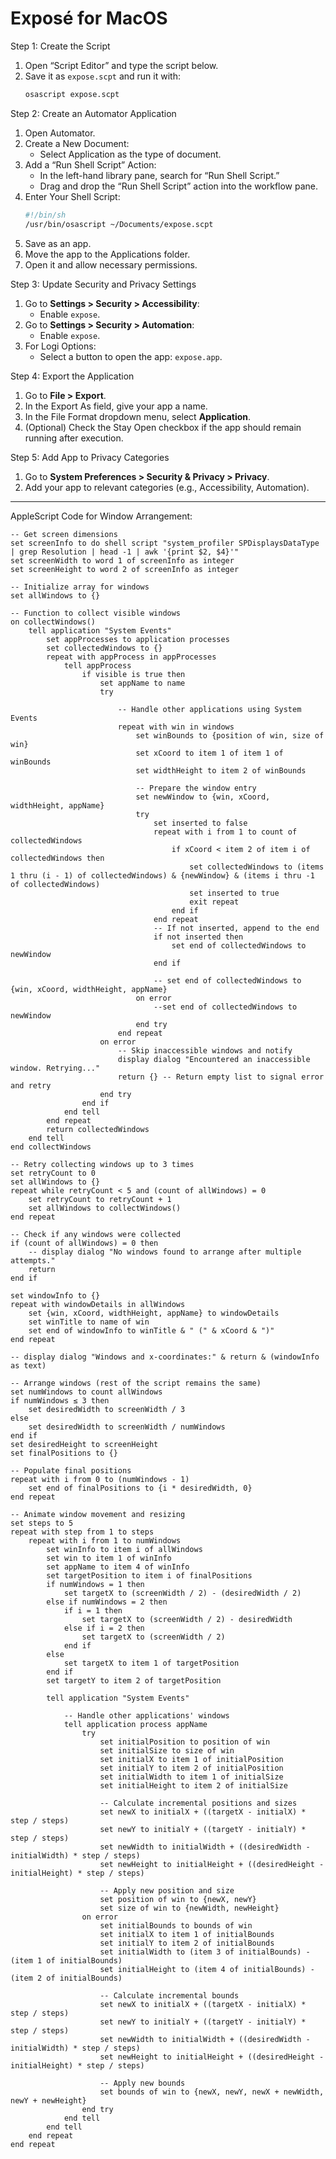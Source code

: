 # Exposé for MacOS

Step 1: Create the Script  
1. Open “Script Editor” and type the script below.  
2. Save it as `expose.scpt` and run it with:  
   ```bash
   osascript expose.scpt
   ```

Step 2: Create an Automator Application  
1. Open Automator.  
2. Create a New Document:  
   - Select Application as the type of document.  
3. Add a “Run Shell Script” Action:  
   - In the left-hand library pane, search for “Run Shell Script.”  
   - Drag and drop the “Run Shell Script” action into the workflow pane.  
4. Enter Your Shell Script:  
   ```bash
   #!/bin/sh
   /usr/bin/osascript ~/Documents/expose.scpt
   ```
5. Save as an app.  
6. Move the app to the Applications folder.  
7. Open it and allow necessary permissions.  

Step 3: Update Security and Privacy Settings  
1. Go to **Settings > Security > Accessibility**:  
   - Enable `expose`.  
2. Go to **Settings > Security > Automation**:  
   - Enable `expose`.  
3. For Logi Options:  
   - Select a button to open the app: `expose.app`.  

Step 4: Export the Application  
1. Go to **File > Export**.  
2. In the Export As field, give your app a name.  
3. In the File Format dropdown menu, select **Application**.  
4. (Optional) Check the Stay Open checkbox if the app should remain running after execution.  

Step 5: Add App to Privacy Categories  
1. Go to **System Preferences > Security & Privacy > Privacy**.  
2. Add your app to relevant categories (e.g., Accessibility, Automation).  

---

AppleScript Code for Window Arrangement:  

```applescript
-- Get screen dimensions
set screenInfo to do shell script "system_profiler SPDisplaysDataType | grep Resolution | head -1 | awk '{print $2, $4}'"
set screenWidth to word 1 of screenInfo as integer
set screenHeight to word 2 of screenInfo as integer

-- Initialize array for windows
set allWindows to {}

-- Function to collect visible windows
on collectWindows()
	tell application "System Events"
		set appProcesses to application processes
		set collectedWindows to {}
		repeat with appProcess in appProcesses
			tell appProcess
				if visible is true then
					set appName to name
					try
						
						-- Handle other applications using System Events
						repeat with win in windows
							set winBounds to {position of win, size of win}
							set xCoord to item 1 of item 1 of winBounds
							set widthHeight to item 2 of winBounds
							
							-- Prepare the window entry
							set newWindow to {win, xCoord, widthHeight, appName}
							try
								set inserted to false
								repeat with i from 1 to count of collectedWindows
									if xCoord < item 2 of item i of collectedWindows then
										set collectedWindows to (items 1 thru (i - 1) of collectedWindows) & {newWindow} & (items i thru -1 of collectedWindows)
										set inserted to true
										exit repeat
									end if
								end repeat
								-- If not inserted, append to the end
								if not inserted then
									set end of collectedWindows to newWindow
								end if
								
								-- set end of collectedWindows to {win, xCoord, widthHeight, appName}
							on error
								--set end of collectedWindows to newWindow
							end try
						end repeat
					on error
						-- Skip inaccessible windows and notify
						display dialog "Encountered an inaccessible window. Retrying..."
						return {} -- Return empty list to signal error and retry
					end try
				end if
			end tell
		end repeat
		return collectedWindows
	end tell
end collectWindows

-- Retry collecting windows up to 3 times
set retryCount to 0
set allWindows to {}
repeat while retryCount < 5 and (count of allWindows) = 0
	set retryCount to retryCount + 1
	set allWindows to collectWindows()
end repeat

-- Check if any windows were collected
if (count of allWindows) = 0 then
	-- display dialog "No windows found to arrange after multiple attempts."
	return
end if

set windowInfo to {}
repeat with windowDetails in allWindows
	set {win, xCoord, widthHeight, appName} to windowDetails
	set winTitle to name of win
	set end of windowInfo to winTitle & " (" & xCoord & ")"
end repeat

-- display dialog "Windows and x-coordinates:" & return & (windowInfo as text)

-- Arrange windows (rest of the script remains the same)
set numWindows to count allWindows
if numWindows ≤ 3 then
	set desiredWidth to screenWidth / 3
else
	set desiredWidth to screenWidth / numWindows
end if
set desiredHeight to screenHeight
set finalPositions to {}

-- Populate final positions
repeat with i from 0 to (numWindows - 1)
	set end of finalPositions to {i * desiredWidth, 0}
end repeat

-- Animate window movement and resizing
set steps to 5
repeat with step from 1 to steps
	repeat with i from 1 to numWindows
		set winInfo to item i of allWindows
		set win to item 1 of winInfo
		set appName to item 4 of winInfo
		set targetPosition to item i of finalPositions
		if numWindows = 1 then
			set targetX to (screenWidth / 2) - (desiredWidth / 2)
		else if numWindows = 2 then
			if i = 1 then
				set targetX to (screenWidth / 2) - desiredWidth
			else if i = 2 then
				set targetX to (screenWidth / 2)
			end if
		else
			set targetX to item 1 of targetPosition
		end if
		set targetY to item 2 of targetPosition
		
		tell application "System Events"
			
			-- Handle other applications' windows
			tell application process appName
				try
					set initialPosition to position of win
					set initialSize to size of win
					set initialX to item 1 of initialPosition
					set initialY to item 2 of initialPosition
					set initialWidth to item 1 of initialSize
					set initialHeight to item 2 of initialSize
					
					-- Calculate incremental positions and sizes
					set newX to initialX + ((targetX - initialX) * step / steps)
					set newY to initialY + ((targetY - initialY) * step / steps)
					set newWidth to initialWidth + ((desiredWidth - initialWidth) * step / steps)
					set newHeight to initialHeight + ((desiredHeight - initialHeight) * step / steps)
					
					-- Apply new position and size
					set position of win to {newX, newY}
					set size of win to {newWidth, newHeight}
				on error
					set initialBounds to bounds of win
					set initialX to item 1 of initialBounds
					set initialY to item 2 of initialBounds
					set initialWidth to (item 3 of initialBounds) - (item 1 of initialBounds)
					set initialHeight to (item 4 of initialBounds) - (item 2 of initialBounds)
					
					-- Calculate incremental bounds
					set newX to initialX + ((targetX - initialX) * step / steps)
					set newY to initialY + ((targetY - initialY) * step / steps)
					set newWidth to initialWidth + ((desiredWidth - initialWidth) * step / steps)
					set newHeight to initialHeight + ((desiredHeight - initialHeight) * step / steps)
					
					-- Apply new bounds
					set bounds of win to {newX, newY, newX + newWidth, newY + newHeight}
				end try
			end tell
		end tell
	end repeat
end repeat
```
